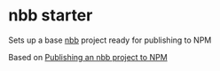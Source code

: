 # nbb starter
Sets up a base [nbb](https://github.com/babashka/nbb) project ready for publishing to NPM

Based on [Publishing an nbb project to NPM](https://blog.michielborkent.nl/publishing-nbb-project-to-npm.html)
